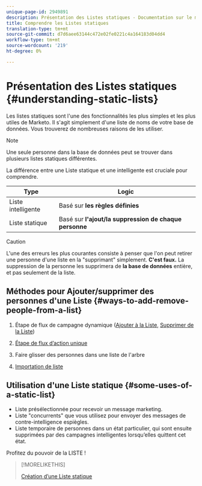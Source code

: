 ```yaml
---
unique-page-id: 2949891
description: Présentation des Listes statiques - Documentation sur le marketing - Documentation sur les produits
title: Comprendre les Listes statiques
translation-type: tm+mt
source-git-commit: d7d6aee63144c472e02fe0221c4a164183d04dd4
workflow-type: tm+mt
source-wordcount: '219'
ht-degree: 0%

---
```



# Présentation des Listes statiques {#understanding-static-lists}

Les listes statiques sont l&#39;une des fonctionnalités les plus simples et les plus utiles de Marketo. Il s&#39;agit simplement d&#39;une liste de noms de votre base de données. Vous trouverez de nombreuses raisons de les utiliser.

>[!NOTE]
>
>Une seule personne dans la base de données peut se trouver dans plusieurs listes statiques différentes.

La différence entre une Liste statique et une  intelligente est cruciale pour comprendre.

| Type | Logic |
|---|---|
| Liste intelligente | Basé sur **les règles définies** |
| Liste statique | Basé sur **l&#39;ajout/la suppression de chaque personne** |

>[!CAUTION]
>
>L&#39;une des erreurs les plus courantes consiste à penser que l&#39;on peut retirer une personne d&#39;une liste en la &quot;supprimant&quot; simplement. **C&#39;est faux.** La suppression de la personne les supprimera de  **la base de données** entière, et pas seulement de la liste.

## Méthodes pour Ajouter/supprimer des personnes d&#39;une Liste {#ways-to-add-remove-people-from-a-list}

1. Étape de flux de campagne dynamique ([Ajouter à la Liste](../../../../product-docs/core-marketo-concepts/smart-campaigns/flow-actions/add-to-list.md), [Supprimer de la Liste](../../../../product-docs/core-marketo-concepts/smart-campaigns/flow-actions/remove-from-list.md))

1. [Étape de flux d’action unique](../../../../product-docs/core-marketo-concepts/smart-lists-and-static-lists/using-smart-lists/run-a-single-flow-step-from-a-smart-list.md)
1. Faire glisser des personnes dans une liste de l&#39;arbre
1. [Importation de liste](../../../../getting-started/quick-wins/import-a-list-of-people.md)

## Utilisation d&#39;une Liste statique {#some-uses-of-a-static-list}

* Liste présélectionnée pour recevoir un message marketing.
* Liste &quot;concurrents&quot; que vous utilisez pour envoyer des messages de contre-intelligence espiègles.
* Liste temporaire de personnes dans un état particulier, qui sont ensuite supprimées par des campagnes intelligentes lorsqu’elles quittent cet état.

Profitez du pouvoir de la LISTE !

>[!MORELIKETHIS]
>
>[Création d’une Liste statique](https://docs.marketo.com/x/ecKt)

